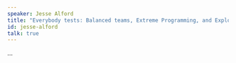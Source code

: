 ```yaml
---
speaker: Jesse Alford
title: "Everybody tests: Balanced teams, Extreme Programming, and Exploration"
id: jesse-alford
talk: true
---
```

...
